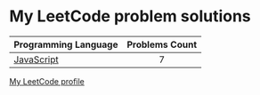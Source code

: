 # My LeetCode problem solutions

|    Programming Language  |    Problems Count  | 
|----------|:-------------:|
| [JavaScript](https://github.com/nikitapozdeev/programming-problems/tree/master/leetcode/javascript) | 7 | 


[My LeetCode profile](https://leetcode.com/crabn3bula/)

